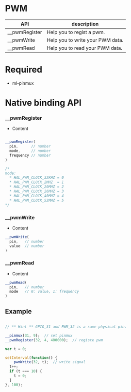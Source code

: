 # PWM


| API | description |
| --- | --- |
| __pwmRegister | Help you to regist a pwm. |
| __pwmWrite | Help you to write your PWM data. |
| __pwmRead | Help you to read your PWM data. |

# Required
* ml-pinmux

# Native binding API 


### __pwmRegister
* Content

``` js

__pwmRegister(
  pin,      // number
  mode,     // number
  frequency // number
)

/*
mode:
  * HAL_PWM_CLOCK_32KHZ = 0
  * HAL_PWM_CLOCK_2MHZ  = 1
  * HAL_PWM_CLOCK_20MHZ = 2
  * HAL_PWM_CLOCK_26MHZ = 3
  * HAL_PWM_CLOCK_40MHZ = 4
  * HAL_PWM_CLOCK_52MHZ = 5
*/

```

### __pwmWrite
* Content

``` js
__pwmWrite(
  pin,   // number
  value  // number
)
```

### __pwmRead
* Content

``` js
__pwmRead(
  pin,   // number
  mode   // 0: value, 1: frequency
)
```

## Example
``` js

// ** Hint ** GPIO_31 and PWM_32 is a same physical pin.

__pinmux(31, 9);  // set pinmux
__pwmRegister(32, 4, 400000);  // registe pwm

var t = 0;

setInterval(function() {
  __pwmWrite(32, t);  // write signal
  t++;
  if (t === 10) {
    t = 0;
  }
}, 100);

```
